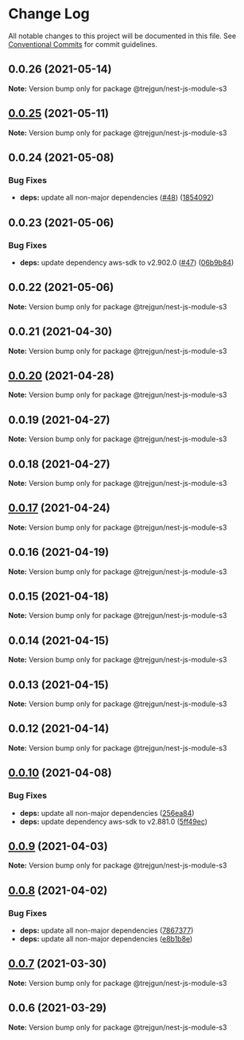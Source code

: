 # Change Log

All notable changes to this project will be documented in this file.
See [Conventional Commits](https://conventionalcommits.org) for commit guidelines.

## 0.0.26 (2021-05-14)

**Note:** Version bump only for package @trejgun/nest-js-module-s3





## [0.0.25](https://github.com/trejgun/common-packages/compare/@trejgun/nest-js-module-s3@0.0.24...@trejgun/nest-js-module-s3@0.0.25) (2021-05-11)

**Note:** Version bump only for package @trejgun/nest-js-module-s3





## 0.0.24 (2021-05-08)


### Bug Fixes

* **deps:** update all non-major dependencies ([#48](https://github.com/trejgun/common-packages/issues/48)) ([1854092](https://github.com/trejgun/common-packages/commit/1854092c4d51e9ec43aa1d75bb43037c21b11630))





## 0.0.23 (2021-05-06)


### Bug Fixes

* **deps:** update dependency aws-sdk to v2.902.0 ([#47](https://github.com/trejgun/common-packages/issues/47)) ([06b9b84](https://github.com/trejgun/common-packages/commit/06b9b845709c6eb67b7e04277f86ecb9bf19fc73))





## 0.0.22 (2021-05-06)

**Note:** Version bump only for package @trejgun/nest-js-module-s3





## 0.0.21 (2021-04-30)

**Note:** Version bump only for package @trejgun/nest-js-module-s3





## [0.0.20](https://github.com/trejgun/common-packages/compare/@trejgun/nest-js-module-s3@0.0.19...@trejgun/nest-js-module-s3@0.0.20) (2021-04-28)

**Note:** Version bump only for package @trejgun/nest-js-module-s3





## 0.0.19 (2021-04-27)

**Note:** Version bump only for package @trejgun/nest-js-module-s3





## 0.0.18 (2021-04-27)

**Note:** Version bump only for package @trejgun/nest-js-module-s3





## [0.0.17](https://github.com/trejgun/common-packages/compare/@trejgun/nest-js-module-s3@0.0.16...@trejgun/nest-js-module-s3@0.0.17) (2021-04-24)

**Note:** Version bump only for package @trejgun/nest-js-module-s3





## 0.0.16 (2021-04-19)

**Note:** Version bump only for package @trejgun/nest-js-module-s3





## 0.0.15 (2021-04-18)

**Note:** Version bump only for package @trejgun/nest-js-module-s3





## 0.0.14 (2021-04-15)

**Note:** Version bump only for package @trejgun/nest-js-module-s3





## 0.0.13 (2021-04-15)

**Note:** Version bump only for package @trejgun/nest-js-module-s3





## 0.0.12 (2021-04-14)

**Note:** Version bump only for package @trejgun/nest-js-module-s3





## [0.0.10](https://github.com/trejgun/common-packages/compare/@trejgun/nest-js-module-s3@0.0.9...@trejgun/nest-js-module-s3@0.0.10) (2021-04-08)


### Bug Fixes

* **deps:** update all non-major dependencies ([256ea84](https://github.com/trejgun/common-packages/commit/256ea84c88084d493d9902f397743ba8cde79814))
* **deps:** update dependency aws-sdk to v2.881.0 ([5ff49ec](https://github.com/trejgun/common-packages/commit/5ff49ecaac17a40de2b26be1b9e8e68891f79cf9))





## [0.0.9](https://github.com/trejgun/common-packages/compare/@trejgun/nest-js-module-s3@0.0.8...@trejgun/nest-js-module-s3@0.0.9) (2021-04-03)

**Note:** Version bump only for package @trejgun/nest-js-module-s3





## [0.0.8](https://github.com/trejgun/common-packages/compare/@trejgun/nest-js-module-s3@0.0.7...@trejgun/nest-js-module-s3@0.0.8) (2021-04-02)


### Bug Fixes

* **deps:** update all non-major dependencies ([7867377](https://github.com/trejgun/common-packages/commit/786737716439880412e2f7acfa8fdeb1948baa5c))
* **deps:** update all non-major dependencies ([e8b1b8e](https://github.com/trejgun/common-packages/commit/e8b1b8e7fcc619ca778522bc11133062813de7a4))





## [0.0.7](https://github.com/trejgun/common-packages/compare/@trejgun/nest-js-module-s3@0.0.6...@trejgun/nest-js-module-s3@0.0.7) (2021-03-30)

**Note:** Version bump only for package @trejgun/nest-js-module-s3





## 0.0.6 (2021-03-29)

**Note:** Version bump only for package @trejgun/nest-js-module-s3
